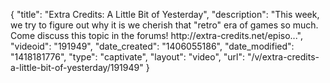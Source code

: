 {
    "title": "Extra Credits: A Little Bit of Yesterday",
    "description": "This week, we try to figure out why it is we cherish that \"retro\" era of games so much. Come discuss this topic in the forums! http:\/\/extra-credits.net\/episo...",
    "videoid": "191949",
    "date_created": "1406055186",
    "date_modified": "1418181776",
    "type": "captivate",
    "layout": "video",
    "url": "\/v\/extra-credits-a-little-bit-of-yesterday\/191949"
}